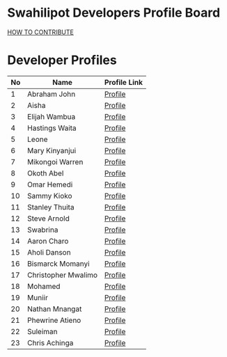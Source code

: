 # Swahilipot Developers Profile Board

[HOW TO CONTRIBUTE](/contributions.md)

# Developer Profiles

| No | Name                | Profile Link                               |
|----| ------------------- | ------------------------------------------ |
| 1  | Abraham John        | [Profile](src/ABRAHAM-JOHN-2023.md)        |
| 2  | Aisha               | [Profile](src/AISHA-2023.md)               |
| 3  | Elijah Wambua       | [Profile](src/Elijah-wambua-2023.md)       |
| 4  | Hastings Waita      | [Profile](src/Hastings-Waita-2023.md)      |
| 5  | Leone               | [Profile](src/LEONE-2023.md)               |
| 6  | Mary Kinyanjui      | [Profile](src/Mary-Kinyanjui-2023.md)      |
| 7  | Mikongoi Warren     | [Profile](src/Mikongoi-Warren-2023.md)     |
| 8  | Okoth Abel          | [Profile](src/Okothabel-2023.md)           |
| 9  | Omar Hemedi         | [Profile](src/Omar-Hemedi-2023.md)         |
| 10 | Sammy Kioko         | [Profile](src/Sammy-Kioko-2023.md)         |
| 11 | Stanley Thuita      | [Profile](src/Stanley-Thuita-2023.md)      |
| 12 | Steve Arnold        | [Profile](src/Steve_Arnold_2023.md)        |
| 13 | Swabrina            | [Profile](src/Swabrina-2023.md)            |
| 14 | Aaron Charo         | [Profile](src/aaron_charo_2023.md)         |
| 15 | Aholi Danson        | [Profile](src/aholi-danson-2023.md)        |
| 16 | Bismarck Momanyi    | [Profile](src/bismarckmomanyi-2023.md)     |
| 17 | Christopher Mwalimo | [Profile](src/christopher-mwalimo-2023.md) |
| 18 | Mohamed             | [Profile](src/mohamed-2023.md)             |
| 19 | Muniir              | [Profile](src/muniir2023.md)               |
| 20 | Nathan Mnangat      | [Profile](src/Nathan-Mnangat-2024.md)      |
| 21 | Phewrine Atieno     | [Profile](src/phewrine-atieno-2023.md)     |
| 22 | Suleiman            | [Profile](src/suleiman-2023.md)            |
| 23 | Chris Achinga       | [Profile](src/chris-achinga-2021.md)       |
